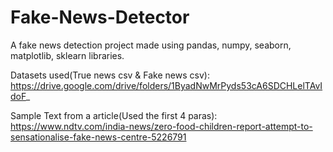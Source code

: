 # Fake-News-Detector

A fake news detection project made using pandas, numpy, seaborn, matplotlib, sklearn libraries.

Datasets used(True news csv & Fake news csv): https://drive.google.com/drive/folders/1ByadNwMrPyds53cA6SDCHLelTAvIdoF_

Sample Text from a article(Used the first 4 paras): https://www.ndtv.com/india-news/zero-food-children-report-attempt-to-sensationalise-fake-news-centre-5226791
